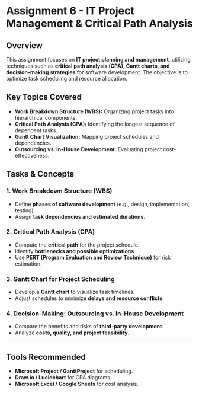 # **Assignment 6 - IT Project Management & Critical Path Analysis**

## **Overview**
This assignment focuses on **IT project planning and management**, utilizing techniques such as **critical path analysis (CPA), Gantt charts, and decision-making strategies** for software development. The objective is to optimize task scheduling and resource allocation.

## **Key Topics Covered**
- **Work Breakdown Structure (WBS):** Organizing project tasks into hierarchical components.
- **Critical Path Analysis (CPA):** Identifying the longest sequence of dependent tasks.
- **Gantt Chart Visualization:** Mapping project schedules and dependencies.
- **Outsourcing vs. In-House Development:** Evaluating project cost-effectiveness.

## **Tasks & Concepts**
### **1. Work Breakdown Structure (WBS)**
- Define **phases of software development** (e.g., design, implementation, testing).
- Assign **task dependencies and estimated durations**.

### **2. Critical Path Analysis (CPA)**
- Compute the **critical path** for the project schedule.
- Identify **bottlenecks and possible optimizations**.
- Use **PERT (Program Evaluation and Review Technique)** for risk estimation.

### **3. Gantt Chart for Project Scheduling**
- Develop a **Gantt chart** to visualize task timelines.
- Adjust schedules to minimize **delays and resource conflicts**.

### **4. Decision-Making: Outsourcing vs. In-House Development**
- Compare the benefits and risks of **third-party development**.
- Analyze **costs, quality, and project feasibility**.

---

## **Tools Recommended**
- **Microsoft Project / GanttProject** for scheduling.
- **Draw.io / Lucidchart** for CPA diagrams.
- **Microsoft Excel / Google Sheets** for cost analysis.